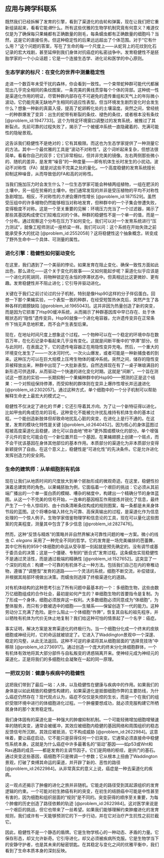 ## 应用与跨学科联系

既然我们已经拆解了发育的引擎，看到了渠道化的齿轮和弹簧，现在让我们把它重新组装起来，看看它能*做*什么。所有这些优雅的生物学机制究竟有何意义？难道仅仅是为了确保每只果蝇都有正确数量的刚毛，每条蠕虫都有正确数量的细胞吗？当然，这是它的直接任务。但这种稳定性的后果远远超出了个体范围。对于“它有什么用？”这个问题的答案，写在了生命的每一个尺度上——从蛇背上的花纹到化石记录的宏大戏剧，甚至延伸到我们身体对抗癌症的私密战争中。发育稳健性不是胚胎学家的一个小众话题；它是一个连接生态学、进化论和医学的中心原则。

### 生态学家的标尺：在变化的世界中测量稳定性

走进一个数百年未受干扰的森林，你会看到一致性。一个束带蛇种群可能代代都展现出几乎完全相同的条纹图案，一条完美的黄线贯穿每个个体的背部。这种统一性是渠道化作用的明证，尽管种群内部存在不可避免的遗传重组和天气上的年际微小波动，它仍能完美无缺地产生相同的适应性表型。但当环境发生剧烈变化时会发生什么？想象一种新的真菌入侵，提高了蛇卵孵化处的土壤温度。突然之间，曾经统一的种群爆发了变异：出生的蛇带有断裂的条纹、褪色的条纹，或者根本没有条纹 [@problem_id:1947733]。这个为特定环境窗口调整过的发育系统，被推过了其断裂点。先前可靠的过程失败了，揭示了一个被缓冲系统一直隐藏着的、充满可能性的隐秘景观。

这告诉我们稳健性不是绝对的；它有其极限。而这也为生态学家提供了一种测量它的方法。其中一个最优雅的工具是“波动不对称性”。这个词听起来复杂，但想法很简单。看看你自己的双手；它们非常相似，但并非完美的镜像。左右两侧那些微小的、随机的差异，是发育“噪音”的一种度量——即有机体生长时发生的小扰动。波动不对称性（FA）就是对这些不完美之处的量化。一个高度稳健的发育系统擅长抑制这种噪音，从而导致低的FA和高的对称性。

当我们施加压力时会发生什么？一位生态学家可能会种植两组植物，一组在肥沃的土壤中，另一组在贫瘠的土壤中。他们通常发现的并非是受压植物的平均不对称性急剧增加。相反，不对称性的*方差*会爆炸性增长 [@problem_id:1871529]。虽然受压组中的许多植物仍然能够相当对称地发育，但种群中的一个子集会惨遭失败，变得极度不对称。这是一个至关重要的见解：环境压力充当了一个过滤器，揭示了那些其基因构成使它们较难应对的个体。种群的稳健性不是一个单一的值，而是一个分布。通过观察这个分布在压力下如何变化，我们可以对一个发育系统进行“压力测试”，就像工程师测试一座桥梁一样。我们可以问：这个系统在开始失效之前能承受多大的扰动 [@problem_id:2552058]？这将稳健性这个抽象概念，转变成了野外生命中一个具体、可测量的属性。

### 进化引擎：稳健性如何驱动变化

在这里，我们遇到了一个美丽的悖论。如果发育在阻止变化、确保一致性方面如此出色，那么进化——这个关于变化的故事——又如何能起步呢？渠道化似乎应该是一个进化的死胡同，将物种锁定在永恒的停滞状态中。但真相远比这更微妙、更有趣。发育稳健性并不阻止进化；它引导并驱动进化。

关键在于我们之前讨论过的分子机制，特别是像Hsp90这样的分子伴侣蛋白。回想一下那个果蝇实验，一个表型一致的种群，在经受短暂热休克后，突然产生了各种各样的翅膀缺陷 [@problem_id:1965043]。这并非因为热量创造了新的突变，而是因为它损害了Hsp90缓冲系统，从而揭示了种群基因库中早已存在、处于休眠状态的“隐性”遗传变异。Hsp90就像一个进化电容器，允许遗传变异在正常条件下悄无声息地积累，而不会产生表型后果。

现在，在地址时间尺度上想象这个过程。一个物种可以在一个稳定的环境中存在数百万年，在化石记录中看起来几乎没有变化。这就是间断平衡中的“停滞”部分。但与此同时，在表面之下，它的遗传电容器正在用隐性变异充电。然后，一个重大的环境变化发生了——一次冰河时代、一次火山爆发，或者可能是一种新捕食者的到来。这种压力可以在巨大规模上压垮生物体的缓冲系统。突然之间，储存的隐性变异被释放出来，种群中出现了一大批新表型。自然选择现在有了一桌子琳琅满目的新形态可供选择，从而驱动一个快速的进化变化时期。这就是“间断”。一个旨在测试这一想法的实验——长期抑制一个果蝇种群中的Hsp90——预测的正是这个结果：一个对照组保持停滞，而受抑制的群体则在变异上爆炸性增长并迅速进化 [@problem_id:2302057]。通过这种方式，单个细胞中的一个分子机制可以帮助解释生命史上最宏大的模式之一。

稳健性不仅决定了进化的*节奏*；它还引导着其*方向*。为了让一个新特征得以进化，比如甲虫的角或恐龙的羽毛，这种变化不能被允许扰乱维持有机体生命的基本过程。一个能创造新肢体但却致命地扰乱心脏的突变，在进化上是行不通的。在这里，发育的模块化特性是关键 [@problem_id:2640452]。因为核心的身体蓝图过程被高度渠道化且稳健，进化可以自由地“修补”更外围或模块化的部分。单个增强子元件的变化可能会在一个新位置开启一个基因，在果蝇翅膀上创建一个斑点，而不会干扰该基因在身体其他部位的基本作用。本质部分的渠道化为非本质部分变得新颖提供了自由。在这个意义上，稳健性是“可进化性”的先决条件。它是允许进化发挥创造力的安全网。

### 生命的建筑师：从单细胞到有机体

现在让我们从地质时间的尺度放大到单个胚胎形成的微观奇迹。在这里，稳健性扮演着总建筑师的角色。以果蝇胚胎为例，它面临着一个艰巨的挑战：它必须从其前端广播出的一个单一蛋白质的模糊、嘈杂的梯度中，构建出一个精确分节的身体蓝图。从这一个不完美的信号开始，一连串的基因相互作用提炼并锐化了信息，最终产生了一个令人惊叹的、由十四条清晰条纹构成的规则图案，每一条都是未来身体节段的蓝图。这个将嘈杂输入转化为可靠、高保真输出的过程，是渠道化作为信息处理的一个惊人例子。生物学家借鉴物理学和信息论的工具，现在可以量化这些图案的完美程度，测量其中包含了多少信息 [@problem_id:2827476]。

然而，这种“反馈与精炼”的策略并非自然界解决可靠性问题的唯一方案。微小的线虫 *C. elegans* 采用了一种完全不同的哲学。它的发育是一场完美编排的芭蕾舞，其中它所有的959个体细胞的命运从受孕那一刻起就是预先确定的。没有调节或基于委员会的决策；这是一个僵硬、专制的“嵌合式”发育过程。这条蠕虫实现稳健性不是通过灵活性，而是通过极端的精确性 [@problem_id:1527652]。这突显了一个深刻的观点：构建一个可靠的有机体不止一种方法。包括我们自己在内的脊椎动物，遵循了“调整型”发育的道路——一个灵活的系统，细胞不断交流，补偿错误，并根据其局部环境做出决策。而蠕虫则选择了终极渠道化的道路。

对有机体结构的这种思考引出了所有问题中最基本的一个：多细胞生物，这些由数万亿细胞组成的合作社会，最初是如何产生的？单细胞生物的首要指令是复制。为了形成一个身体，细胞必须放弃这一权利。大多数细胞必须同意成为“体细胞”，为整体服务，而只有少数被选中的细胞——生殖系——保留创造下一代的能力。这种劳动分工充满了危险。是什么阻止一个体细胞“作弊”，恢复其自私的祖先程序，并以牺牲有机体为代价无休止地复制？我们给这种可怕的情景起了一个名字：癌症。

事实证明，解决方案是发育渠道化的终极行为。当一个细胞分化成一个终末的皮肤细胞或神经元时，它的命运就被锁定了。它进入了Waddington景观中一个深邃、稳定的沟壑，从此无法返回。这种不可逆的承诺将其从细胞层面的“选择竞技场”中移除 [@problem_id:2736917]。通过创造一个庞大的终末分化体细胞群体，一个有机体有效地将其大部分部件与自私叛变的诱惑隔离开来。使神经元成为神经元的渠道化，正是将我们的多细胞社会凝聚在一起的同一原理。

### 一把双刃剑：健康与疾病中的稳健性

这把我们带到了最后一站：人体，以及稳健性在健康与疾病中的作用。如果我们的身体是以如此精致的稳健性构建的，如果渠道化是抵御细胞作弊的主要防线，为什么癌症仍然存在？现代观点认为，癌症不仅仅是失控的生长，而是一个在我们的组织受限环境中进行的体细胞进化过程。一个肿瘤要想成功，就必须克服构建它所栖居身体的那个发育稳定性。

我们身体固有的渠道化是一种强大的肿瘤抑制机制。一个可能轻微增加细胞增殖速率的随机突变，通常会被缓冲，其效应被细胞内稳健的基因网络和周围组织的稳态反馈信号所沉默。其效应被抵消，它不构成威胁 [@problem_id:2622984]。这意味着，要让癌症启动，它不能只是获得任何一个旧突变。它通常必须直接命中稳健性系统本身。这就是为什么癌症中许多最著名的“驱动”基因——如$p53$或Wnt和Ras通路的成员——都是发育的主调节因子。它们是网络的枢纽，是拱门的基石。通过突变这些基因，癌细胞不只是微调一个参数；它从根本上扭曲了Waddington景观，打破了束缚其命运的渠道，并开辟了新的、恶性的路径 [@problem_id:2622984]。从非常真实的意义上说，癌症是一种去渠道化的疾病。

这一观点还揭示了肿瘤的进化之旅并非随机。它能走的路径受到其起源组织的发育逻辑的约束。一个可能对初生肺癌有利的突变，在初生的结肠癌中可能是中性甚至有害的，因为细胞和组织层面的“规则”是不同的。突变获得的顺序至关重要，为每个肿瘤的历史创造了路径依赖的轨迹 [@problem_id:2622984]。这对医学来说是一个艰巨的挑战，但它也带来了一丝希望。如果我们能够理解约束肿瘤进化的发育规则，我们或许有一天能够预测它的下一步行动，并在它对治疗产生抗性之前拦截它。

因此，稳健性不是一个静态的盾牌。它是生物学核心的一种动态、矛盾的力量。它保存形态，却又允许新奇。它引导进化，却又必须被疾病所克服。它是生物学当下的安静守护者，也是其未来的秘密钥匙。在其稳定与变化之间的优雅平衡中，我们看到了生命本质本身的深刻反映。